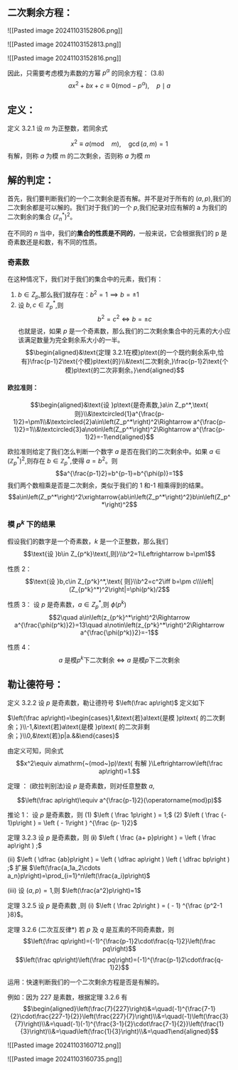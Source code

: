## 二次剩余方程：
![[Pasted image 20241103152806.png]]

![[Pasted image 20241103152813.png]]

![[Pasted image 20241103152816.png]]


因此，只需要考虑模为素数的方幂 $p^\alpha$ 的同余方程： (3.8) $$ax^2+bx+c\equiv0({\mathrm{mod}}-p^\alpha),\quad p\mid a$$

## 定义：

定义 3.2.1 设 $m$ 为正整数，若同余式

$$x^2\equiv a({\mathrm{mod}}\quad m),\quad\gcd(a,m)=1$$
有解，则称 $a$ 为模 m 的二次剩余，否则称 $a$ 为模 $m$

## 解的判定：
首先，我们要判断我们的一个二次剩余是否有解。并不是对于所有的 $(a,p)$,我们的二次剩余都是可以解的。我们对于我们的一个 $p$,我们纪录对应有解的 a 为我们的二次剩余的集合 $(\mathbb{Z}_{n}^{*})^{2}$。

在不同的 $n$ 当中，我们的**集合的性质是不同的**，一般来说，它会根据我们的 p 是奇素数还是和数，有不同的性质。

### 奇素数
在这种情况下，我们对于我们的集合中的元素，我们有：
1. $b\in Z_{p}$,那么我们就存在：$b^{2}=1\implies b=\pm1$
2. 设 $b,c\in\mathbb{Z}_p^*$,则
$$b^2=c^2\Longleftrightarrow b=\pm c$$
也就是说，如果 $p$ 是一个奇素数，那么我们的二次剩余集合中的元素的大小应该满足数量为完全剩余系大小的一半。$$\begin{aligned}&\text{定理 3.2.1在模}p\text{的一个既约剩余系中,恰有}\frac{p-1}2\text{个模}p\text{的}\\&\text{二次剩余,}\frac{p-1}2\text{个模}p\text{的二次非剩余。}\end{aligned}$$
#### 欧拉准则：
$$\begin{aligned}&\text{设 }p\text{是奇素数,}a\in Z_p^*,\text{ 则}\\&\textcircled{1}a^{\frac{p-1}2}=\pm1\\&\textcircled{2}a\in\left(Z_p^*\right)^2\Rightarrow a^{\frac{p-1}2}=1\\&\textcircled{3}a\notin\left(Z_p^*\right)^2\Rightarrow a^{\frac{p-1}2}=-1\end{aligned}$$

欧拉准则给定了我们怎么判断一个数字 $a$ 是否在我们的二次剩余中。如果 $a\in(\mathbb{Z}_p^*)^2$,则存在 $b\in\mathbb{Z}_p^*$,使得 $a=b^2$。则
$$a^{\frac{p-1}2}=b^{p-1}=b^{\phi(p)}=1$$
我们两个数相乘是否是二次剩余，类似于我们的 1 和-1 相乘得到的结果。
$$a\in\left(Z_p^*\right)^2\xrightarrow{ab\in\left(Z_p^*\right)^2}b\in\left(Z_p^*\right)^2$$

### 模 $p^{k}$ 下的结果
假设我们的数字是一个奇素数，$k$ 是一个正整数，那么我们
$$\text{设 }b\in Z_{p^k}\text{,则}\\b^2=1\Leftrightarrow b=\pm1$$

性质 2：
$$\text{设 }b,c\in Z_{p^k}^*,\text{ 则}\\b^2=c^2\iff b=\pm c\\\left|(Z_{p^k}^*)^2\right|=\phi(p^k)/2$$

性质 3：
设 $p$ 是奇素数，$a\in Z_p^*$,则
$\phi(p^k)$
$$2\quad a\in\left(z_{p^k}^*\right)^2\Rightarrow a^{\frac{\phi(p^k)}2}=13\quad a\notin\left(z_{p^k}^*\right)^2\Rightarrow a^{\frac{\phi(p^k)}2}=-1$$

性质 4：
$$a\text{ 是模}p^k\text{下二次剩余}\Leftrightarrow a\text{ 是模}p\text{下二次剩余}$$



## 勒让德符号：
定义 3.2.2 设 $p$ 是奇素数，勒让德符号 $\left(\frac ap\right)$ 定义如下

$\left(\frac ap\right)=\begin{cases}1,&\text{若}a\text{是模 }p\text{ 的二次剩余；}\\-1,&\text{若}a\text{是模 }p\text{ 的二次非剩余；}\\0,&\text{若}p|a.&&\end{cases}$

由定义可知，同余式
$$x^2\equiv a\mathrm{~(mod~}p)\text{ 有解 }\Leftrightarrow\left(\frac ap\right)=1.$$

定理 ：
(欧拉判别法)设 $p$ 是奇素数，则对任意整数 $a$,

$$\left(\frac ap\right)\equiv a^{\frac{p-1}2}(\operatorname{mod}p)$$

推论 1：
设 $p$ 是奇素数，则
(1) $\left ( \frac 1p\right ) = 1;$ 
(2) $\left ( \frac {- 1}p\right ) = \left ( - 1\right ) ^{\frac {p- 1}2}$

定理 3.2.3 设 $p$ 是奇素数，则
$( \mathbf{i} )$ $\left ( \frac {a+ p}p\right ) = \left ( \frac ap\right ) ;$


(ii) $\left ( \dfrac {ab}p\right ) = \left ( \dfrac ap\right ) \left ( \dfrac bp\right ) ;$ 扩展 $\left(\frac{a_1a_2\cdots a_n}p\right)=\prod_{i=1}^n\left(\frac{a_i}p\right)$


(iii) 设 $(a,p)=1$,则 $\left(\frac{a^2}p\right)=1$

 定理 3.2.5 设 $p$ 是奇素数 ,则 (i) $\left ( \frac 2p\right ) = ( - 1) ^{\frac {p^2-1 }8}$。

定理 3.2.6 (二次互反律*) 若 $p$ 及 $q$ 是互素的不同奇素数，则
$$\left(\frac qp\right)=(-1)^{\frac{p-1}2\cdot\frac{q-1}2}\left(\frac pq\right)$$$$\left(\frac qp\right)\left(\frac pq\right)=(-1)^{\frac{p-1}2\cdot\frac{q-1}2}$$

运用：快速判断我们的一个二次剩余方程是否是有解的。

例如：因为 227 是素数，根据定理 3.2.6 有
$$\begin{aligned}\left(\frac{7}{227}\right)&=\quad(-1)^{\frac{7-1}{2}\cdot\frac{227-1}{2}}\left(\frac{227}{7}\right)\\&=\quad(-1)\left(\frac{3}{7}\right)\\&=\quad(-1)(-1)^{\frac{3-1}{2}\cdot\frac{7-1}{2}}\left(\frac{1}{3}\right)\\&=\quad\left(\frac{1}{3}\right)\\&=\quad1\end{aligned}$$

![[Pasted image 20241103160712.png]]

![[Pasted image 20241103160735.png]]

